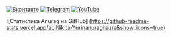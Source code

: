 [![Вконтакте](https://img.shields.io/badge/-VK-brightgreen?style=flat-square&logo=vk&logoColor=white)](https://vk.com/sitodel777)
[![Telegram](https://img.shields.io/badge/-Telegram-brightgreen?style=flat-square&logo=telegram&logoColor=white)](https://t.me/NikitaYurin777)
[![YouTube](https://img.shields.io/badge/-YouTube-brightgreen?style=flat-square&logo=youtube&logoColor=white)](https://www.youtube.com/channel/UC6qsQ3yXk_nZk-MKLsVax9w)

![Статистика Anurag на GitHub] (https://github-readme-stats.vercel.app/apiNikita-Yurinanuraghazra&show_icons=true)
